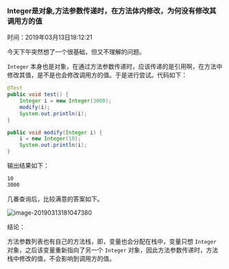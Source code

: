 ### Integer是对象,方法参数传递时，在方法体内修改，为何没有修改其调用方的值

时间：2019年03月13日18:12:21

今天下午突然想了一个很基础，但又不理解的问题。

`Integer` 本身也是对象，在通过方法参数传递时，应该传递的是引用啊，在方法中修改其值，是不是也会修改调用方的值。于是进行尝试。代码如下：<br/>

```java
@Test
public void test() {
    Integer i = new Integer(3000);
    modify(i);
    System.out.println(i);
}

public void modify(Integer i) {
    i = new Integer(10);
    System.out.println(i);
}
```

输出结果如下：<br/>

```bash
10
3000
```



几番查询后，比较满意的答案如下。

![image-20190313181047380](/Users/wencheng/Desktop/gitbook/gitbook/日常工作中遇到的问题/image-20190313181047380.png)



结论：

方法参数列表也有自己的方法栈，即，变量也会分配在栈中，变量只想 `Integer` 对象，之后该变量重新指向了另一个 `Integer` 对象，因此方法参数传递时，方法栈中修改的值，不会影响到调用方的值。

